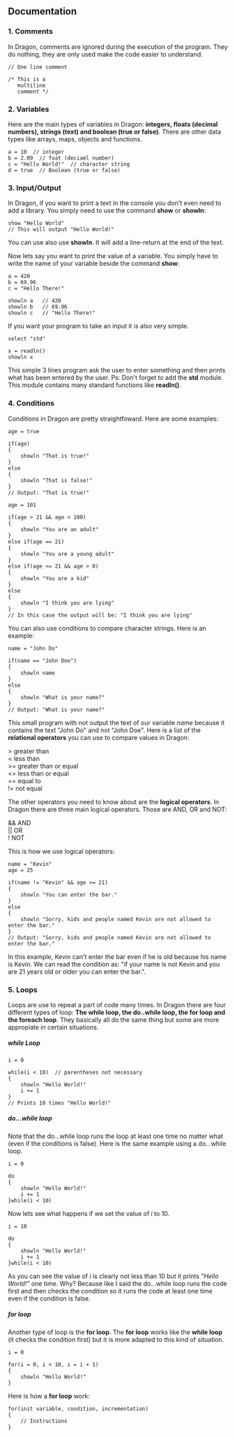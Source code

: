 

## Documentation

### 1. Comments
In Dragon, comments are ignored during the execution of the program. They do nothing, they are only used make the code easier to understand.
```
// One line comment

/* This is a 
   multiline
   comment */
```


### 2. Variables
Here are the main types of variables in Dragon: **integers, floats (decimal numbers), strings (text) and boolean (true or false)**.
There are other data types like arrays, maps, objects and functions.
```
a = 10  // integer
b = 2.09  // foat (deciaml number)
c = "Hello World!"  // character string
d = true  // Boolean (true or false)
```


### 3. Input/Output

In Dragon, if you want to print a text in the console you don't even need to add a library. You simply need to use the command __show__ or __showln__:
```
show "Hello World"
// This will output "Hello World!"
```
You can use also use __showln__. It will add a line-return at the end of the text.

Now lets say you want to print the value of a variable. You simply have to write the name of your variable beside the command __show__:
```
a = 420
b = 69.96
c = "Hello There!"

showln a   // 420
showln b   // 69.96
showln c   // "Hello There!"
```

If you want your program to take an input it is also very simple.
```
select "std"

x = readln()
showln x
```
This simple 3 lines program ask the user to enter something and then prints what has been entered by the user.
Ps: Don't forget to add the __std__ module. This module contains many standard functions like __readln()__.


### 4. Conditions

Conditions in Dragon are pretty straightfoward. Here are some examples:
```
age = true

if(age)
{
    showln "That is true!"
} 
else
{
    showln "That is false!"
}
// Output: "That is true!"
```

```
age = 101

if(age > 21 && age < 100)
{
    showln "You are an adult"
} 
else if(age == 21)
{
    showln "You are a young adult"
}
else if(age <= 21 && age > 0)
{
    showln "You are a kid"
}
else
{
    showln "I think you are lying"
}
// In this case the output will be: "I think you are lying"
```

You can also use conditions to compare character strings. Here is an example:
```
name = "John Do"

if(name == "John Doe")
{
    showln name
}
else
{
    showln "What is your name?"
}
// Output: "What is your name?"
```
This small program with not output the text of our variable _name_ because it contains the text "John Do" and not "John Doe".
Here is a list of the **relational operators** you can use to compare values in Dragon:

&gt; greater than  
&lt; less than  
&gt;= greater than or equal  
&lt;= less than or equal  
== equal to  
!= not equal  

The other operators you need to know about are the **logical operators**. In Dragon there are three main logical operators. Those are AND, OR and NOT:

&& AND  
|| OR  
!  NOT  

This is how we use logical operators:
```
name = "Kevin"
age = 25

if(name != "Kevin" && age >= 21)
{
    showln "You can enter the bar."
}
else
{
    showln "Sorry, kids and people named Kevin are not allowed to enter the bar."
}
// Output: "Sorry, kids and people named Kevin are not allowed to enter the bar."
```
In this example, Kevin can't enter the bar even if he is old because his name is Kevin.
We can read the condition as: "if your name is not Kevin and you are 21 years old or older you can enter the bar.".  

### 5. Loops
Loops are use to repeat a part of code many times. In Dragon there are four different types of loop: **The while loop, the do..while loop, the for loop and the foreach loop**. They basically all do the same thing but some are more appropiate in certain situations.

##### while Loop
```
i = 0

while(i < 10)  // parentheses not necessary
{
    showln "Hello World!"
    i += 1
}
// Prints 10 times "Hello World!"
```

##### do...while loop
Note that the do...while loop runs the loop at least one time no matter what (even if the conditions is false). Here is the same example using a do...while loop. 
```
i = 0

do
{
    showln "Hello World!"
    i += 1
}while(i < 10)
```
Now lets see what happens if we set the value of *i* to 10.
```
i = 10

do
{
    showln "Hello World!"
    i += 1
}while(i < 10)
```
As you can see the value of *i* is clearly not less than 10 but it prints *"Hello World!"* one time. Why? Because like I said the do...while loop runs the code first and then checks the condition so it runs the code at least one time even if the condition is false.

##### for loop
Another type of loop is the __for loop__. The __for loop__ works like the __while loop__ (it checks the condition first) but it is more adapted to this kind of situation.
```
i = 0

for(i = 0, i < 10, i = i + 1)
{
    showln "Hello World!"
}
```

Here is how a __for loop__ work:
```
for(init variable, condition, incrementation)
{
    // Instructions
}
```
